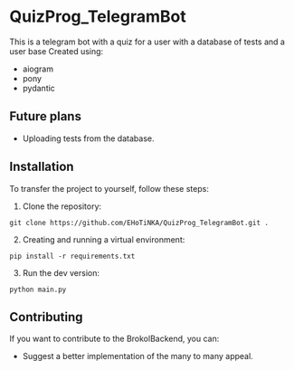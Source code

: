 # QuizProg_TelegramBot

This is a telegram bot with a quiz for a user with a database of tests and a user base
Created using:
- aiogram
- pony
- pydantic

## Future plans

- Uploading tests from the database.


## Installation

To transfer the project to yourself, follow these steps:

1. Clone the repository:

```
git clone https://github.com/EHoTiNKA/QuizProg_TelegramBot.git .
```

2. Creating and running a virtual environment:

```
pip install -r requirements.txt
```


3. Run the dev version:

```
python main.py
```



## Contributing

If you want to contribute to the BrokolBackend, you can:

- Suggest a better implementation of the many to many appeal.
